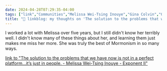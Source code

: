 ```yaml
---
date: 2024-04-28T07:29:35-04:00
tags: ["link","Communities","Melissa Wei-Tsing Inouye","Gina Colvin","Ordain Women"]
title: "🔗 linkblog: my thoughts on 'The solution to the problems that we have now is not in a perfect platform...it’s just in people. - Melissa Wei-Tsing Inouye - Exponent II'"
---
```

I worked a lot with Melissa over five years, but I still didn't know her terribly well. I didn't know many of these things about her, and learning them just makes me miss her more. She was truly the best of Mormonism in so many ways.

[link to "The solution to the problems that we have now is not in a perfect platform...it’s just in people. - Melissa Wei-Tsing Inouye - Exponent II"](https://exponentii.org/blog/the-solution-to-the-problems-that-we-have-now-is-not-in-a-perfect-platform-its-just-in-people-melissa-wei-tsing-inouye/)